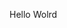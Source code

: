 Hello Wolrd































































































































































































































































































































































































































































































































































